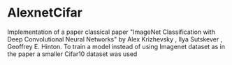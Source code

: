 # AlexnetCifar
Implementation of a paper classical paper "ImageNet Classification with Deep Convolutional Neural Networks" by Alex Krizhevsky , Ilya Sutskever , Geoffrey E. Hinton. To train a model instead of using Imagenet dataset as in the paper a smaller Cifar10 dataset was used
